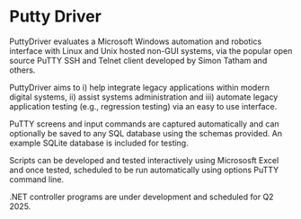# Putty Driver
PuttyDriver evaluates a Microsoft Windows automation and robotics interface with Linux and Unix hosted non-GUI systems, via the popular open source PuTTY SSH and Telnet client developed by Simon Tatham and others. 

PuttyDriver aims to i) help integrate legacy applications within modern digital systems, ii) assist systems administration and iii) automate legacy application testing (e.g., regression testing) via an easy to use interface.

PuTTY screens and input commands are captured automatically and can optionally be saved to any SQL database using the schemas provided. An example SQLite database is included for testing.

Scripts can be developed and tested interactively using Micrososft Excel and once tested, scheduled to be run automatically using options PuTTY command line.

.NET controller programs are under development and scheduled for Q2 2025.
